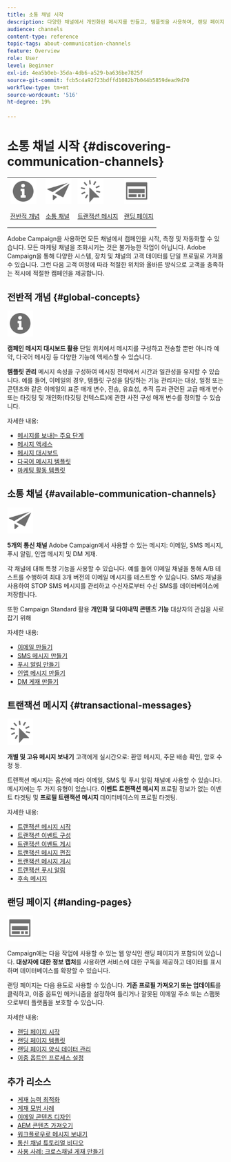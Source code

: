 ```yaml
---
title: 소통 채널 시작
description: 다양한 채널에서 개인화된 메시지를 만들고, 템플릿을 사용하며, 랜딩 페이지를 만들고, 모범 사례를 확인합니다.
audience: channels
content-type: reference
topic-tags: about-communication-channels
feature: Overview
role: User
level: Beginner
exl-id: 4ea5b0eb-35da-4db6-a529-ba636be7825f
source-git-commit: fcb5c4a92f23bdffd1082b7b044b5859dead9d70
workflow-type: tm+mt
source-wordcount: '516'
ht-degree: 19%

---
```


# 소통 채널 시작 {#discovering-communication-channels}

<table>
<tr>
<td><img src="assets/do-not-localize/icon_concepts.svg" width="60px"><p><a href="#global-concepts">전반적 개념</a></p></td>
<td><img src="assets/do-not-localize/icon_channels.svg" width="60px"><p><a href="#available-communication-channels">소통 채널</a></p></td>
<td><img src="assets/do-not-localize/icon_transactional.svg" width="60px"><p><a href="#transactional-messages">트랜잭션 메시지 </a></p></td>
<td><img src="assets/do-not-localize/icon_landing.svg" width="60px"><p><a href="#landing-pages">랜딩 페이지</a></p></td></tr>
</table>

Adobe Campaign을 사용하면 모든 채널에서 캠페인을 시작, 측정 및 자동화할 수 있습니다.
모든 마케팅 채널을 조화시키는 것은 불가능한 작업이 아닙니다. Adobe Campaign을 통해 다양한 시스템, 장치 및 채널의 고객 데이터를 단일 프로필로 가져올 수 있습니다. 그런 다음 고객 여정에 따라 적절한 위치와 올바른 방식으로 고객을 충족하는 적시에 적절한 캠페인을 제공합니다.

## 전반적 개념 {#global-concepts}

<img src="assets/do-not-localize/icon_concepts.svg" width="60px">

**캠페인 메시지 대시보드 활용** 단일 위치에서 메시지를 구성하고 전송할 뿐만 아니라 예약, 다국어 메시징 등 다양한 기능에 액세스할 수 있습니다.

**템플릿 관리** 메시지 속성을 구성하여 메시징 전략에서 시간과 일관성을 유지할 수 있습니다. 예를 들어, 이메일의 경우, 템플릿 구성을 담당하는 기능 관리자는 대상, 일정 또는 콘텐츠와 같은 이메일의 표준 매개 변수, 전송, 유효성, 추적 등과 관련된 고급 매개 변수 또는 타깃팅 및 개인화(타깃팅 컨텍스트)에 관한 사전 구성 매개 변수를 정의할 수 있습니다.

자세한 내용:

* [메시지를 보내는 주요 단계](../../channels/using/key-steps-to-send-a-message.md)
* [메시지 액세스](../../channels/using/accessing-messages.md)
* [메시지 대시보드](../../channels/using/message-dashboard.md)
* [다국어 메시지 템플릿](../../channels/using/multilingual-messages-template.md)
* [마케팅 활동 템플릿](../../start/using/marketing-activity-templates.md)

## 소통 채널 {#available-communication-channels}

<img src="assets/do-not-localize/icon_channels.svg"  width="60px">

**5개의 통신 채널** Adobe Campaign에서 사용할 수 있는 메시지: 이메일, SMS 메시지, 푸시 알림, 인앱 메시지 및 DM 게재.

각 채널에 대해 특정 기능을 사용할 수 있습니다. 예를 들어 이메일 채널을 통해 A/B 테스트를 수행하여 최대 3개 버전의 이메일 메시지를 테스트할 수 있습니다. SMS 채널을 사용하여 STOP SMS 메시지를 관리하고 수신자로부터 수신 SMS를 데이터베이스에 저장합니다.

또한 Campaign Standard 활용 **개인화 및 다이내믹 콘텐츠 기능** 대상자의 관심을 사로잡기 위해

자세한 내용:

* [이메일 만들기](../../channels/using/about-emails.md)
* [SMS 메시지 만들기](../../channels/using/about-sms-messages.md)
* [푸시 알림 만들기](../../channels/using/about-push-notifications.md)
* [인앱 메시지 만들기](../../channels/using/about-in-app-messaging.md)
* [DM 게재 만들기](../../channels/using/about-direct-mail.md)

## 트랜잭션 메시지  {#transactional-messages}

<img src="assets/do-not-localize/icon_transactional.svg" width="60px">

**개별 및 고유 메시지 보내기** 고객에게 실시간으로: 환영 메시지, 주문 배송 확인, 암호 수정 등.

트랜잭션 메시지는 옵션에 따라 이메일, SMS 및 푸시 알림 채널에 사용할 수 있습니다. 메시지에는 두 가지 유형이 있습니다. **이벤트 트랜잭션 메시지** 프로필 정보가 없는 이벤트 타겟팅 및 **프로필 트랜잭션 메시지** 데이터베이스의 프로필 타겟팅.

자세한 내용:

* [트랜잭션 메시지 시작](../../channels/using/getting-started-with-transactional-msg.md)
* [트랜잭션 이벤트 구성](../../channels/using/configuring-transactional-event.md)
* [트랜잭션 이벤트 게시](../../channels/using/publishing-transactional-event.md)
* [트랜잭션 메시지 편집](../../channels/using/editing-transactional-message.md)
* [트랜잭션 메시지 게시](../../channels/using/publishing-transactional-message.md)
* [트랜잭션 푸시 알림](../../channels/using/transactional-push-notifications.md)
* [후속 메시지](../../channels/using/follow-up-messages.md)

## 랜딩 페이지 {#landing-pages}

<img src="assets/do-not-localize/icon_landing.svg" width="60px">

Campaign에는 다음 작업에 사용할 수 있는 웹 양식인 랜딩 페이지가 포함되어 있습니다. **대상자에 대한 정보 캡처**&#x200B;를 사용하면 서비스에 대한 구독을 제공하고 데이터를 표시하며 데이터베이스를 확장할 수 있습니다.

랜딩 페이지는 다음 용도로 사용할 수 있습니다. **기존 프로필 가져오기 또는 업데이트**&#x200B;를 클릭하고, 이중 옵트인 메커니즘을 설정하여 틀리거나 잘못된 이메일 주소 또는 스팸봇으로부터 플랫폼을 보호할 수 있습니다.

자세한 내용:

* [랜딩 페이지 시작](../../channels/using/getting-started-with-landing-pages.md)
* [랜딩 페이지 템플릿](../../channels/using/landing-page-templates.md)
* [랜딩 페이지 양식 데이터 관리](../../channels/using/managing-landing-page-form-data.md)
* [이중 옵트인 프로세스 설정](../../channels/using/setting-up-a-double-opt-in-process.md)

## 추가 리소스

* [게재 능력 최적화](../../sending/using/about-deliverability.md)
* [게재 모범 사례](../../sending/using/delivery-best-practices.md)
* [이메일 콘텐츠 디자인](../../designing/using/designing-content-in-adobe-campaign.md)
* [AEM 콘텐츠 가져오기](../../integrating/using/creating-email-experience-manager.md)
* [워크플로우로 메시지 보내기](../../automating/using/about-channel-activities.md)
* [통신 채널 튜토리얼 비디오](https://experienceleague.adobe.com/docs/campaign-standard-learn/tutorials/communication-channels/email/create-email-from-homepage.html?lang=ko)
* [사용 사례: 크로스채널 게재 만들기](../../automating/using/workflow-cross-channel-delivery.md)
